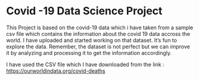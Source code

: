 
# Covid -19 Data Science Project
This Project is based on the covid-19 data which i have taken from a sample csv file which contains the information about the covid 19 data accross the world.
I have uploaded and started working on that dataset. It’s fun to explore the data. Remember, the dataset is not perfect but we can improve it by analyzing and processing it to get the information accordingly.

I have used the CSV file which I have  downloaded from the  link :
https://ourworldindata.org/covid-deaths



